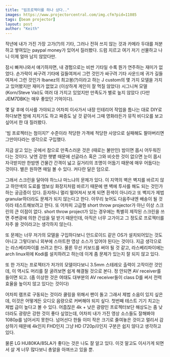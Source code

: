 ```yaml
---
title: "빔프로젝터를 하나 샀다.."
images: https://www.projectorcentral.com/img.cfm?pid=11085
tags: [beam projector]
layout: post
author: "Keith"
---
```


작년에 내가 가진 가장 고가(?)의 기타, 그러나 전혀 쓰지 않는 것과 카메라 두대를 처분하고 쌓여있는 paypal money가 있어서 질러봤다. 드럼 지르고 여기 저기 선물하고 나니 이제 얼마 남지 않았다만.

잠시 빠져나와서 얘기하자면, 내 경험으로는 비싼 기타일 수록 뭔가 연주하는 재미가 없었다. 손가락이 싸구려 기타에 길들여져서 그런 것인가 싸구려 기타 사운드에 귀가 길들여져서 그런 것인가 Ibanez의 최고봉(?)이라고 하는 J custom의 몇 가지 모델을 가지고 있어봤지만 재미가 없었고 (이상하게 게인이 잘 먹질 않았다) 시그니쳐 모델(Korn/Steve Vai)도 여러 대 가지고 있었지만 만족도가 별로 높지 않았다 (다만 JEM7DBK는 매우 좋았던 기억이다).

몇 달 후에 이사를 가야되고 어차피 이사가서 내장 인테리어 작업을 틈나는 대로 DIY로 하다보면 밤에 지치기도 하고 짜증도 날 것 같아서 그때 영화라든가 뮤직 비디오를 보고 싶어서 한 대 질러봤다.

'빔 프로젝터는 첨이지?' 수준이라 적당한 가격에 적당한 사양으로 실패해도 팔아버리면 그만이다라는 생각으로 구입했다.

지금 살고 있는 곳에서 참으로 만족스러운 것은 (때로는 불만인) 밤이면 몹시 어두워진다는 것이다. 낮엔 강한 햇볕 때문에 선글라스 혹은 그와 비슷한 것이 없으면 눈이 몹시 자극받지만 한밤엔 건물간 간격이 넓고 길거리의 조명이 어둡기 때문에 매우 어둡다는 것이다. 별은 원하면 매일 볼 수 있다. 커다란 달은 덤으로. 

그래서 스크린을 달아야 하느냐 마느냐의 문제가 있다. 이 지역의 벽은 벽지를 바르지 않고 하얀색의 도료를 엠보싱 화장지처럼 바르기 때문에 맨 벽에 투사를 해도 되는 것인가 하는 궁금증이 있다. 듣자하니 멀리 떨어져서 보게 되면 흰색이 아니라고 또 벽지가 제법 granular하더라도 문제가 되지 않는다고 한다. 아무리 늦어도 다음주내엔 배송이 될 것이라 테스트해보려고 한다. 또 어차피 고급형 short throw projector가 아닌 이상 스크린의 큰 이점이 없다. short throw project가 있는 경우에는 특별히 제작된 스크린을 쓰면 주변광에 의한 간섭을 덜 받기 때문인데, 아직은 너무 고가이고 그 정도로 프로젝터를 자주 쓸 것이라고는 생각하지 않는다. 

또 문제는 너무 저가의 모델을 구입하다보니 안드로이드 같은 OS가 설치되어있는 것도 아니고 그렇다보니 외부에 스마트한 영상 소스가 있어야 된다는 것이다. 지금 생각으로는 라스베리파이를 쓰려고 한다. 물론 무선 키보드를 써야 될 것 같고, 라스베리파이에는 arch linux위에 Kodi를 설치하려고 하는데 이게 좀 문제가 있는지 잘 되지 않고 있다. 

또 한 가지는 프로젝터가 저가의 모델이다보니 3.5mm 스테레오 출력이 고작이란 것인데, 이 역시도 머리를 잘 굴려보면 쉽게 해결될 것으로 본다. 정 안되면 AV receiver를 들이면 되고. (좀 이상한 것은 여태도 대부분의 AV receiver들이 class D를 써서 전력 효율을 높이지 않고 있다는 것이다)

어차피 램프로 구동되는 것이라 쿨링을 위해서 팬이 돌고 그래서 제법 소음이 있지 싶은데, 이것은 어떻게든 오디오 음량으로 커버해야 되지 싶다. 첫번째 테스트 기기 치고는 제법 급이 높다고 볼 수 있다. 어줍잖은 4k + 낮은 광량인 프로젝터보단 해상도는 좀 낮더라도 광량은 강한 것이 좋다 싶었는데, 어차피 내가 가진 영상 소스들도 잘해봐야 1080p를 넘어서지 못한다. 넘어선다 한들 이미 작은 크기로 줄여놓은 것이고 멀리서 감상하기 때문에 4k인지 FHD인지 그냥 HD (720p/i)인지 구분은 쉽지 않다고 생각하고 있다.

물론 LG HU80KA/85LA가 좋다는 것은 나도 잘 알고 있다. 이것 말고도 이사가게 되면서 살 게 너무 많다보니 총알을 아껴쓰고 있을 뿐.